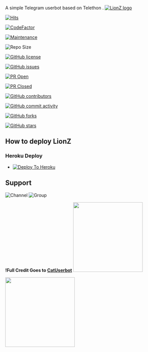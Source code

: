 A simple Telegram userbot based on Telethon .
[![LionZ logo](https://telegra.ph/file/c7699bd09d7aacb203bba.jpg)](https://dashboard.heroku.com/new?button-url=https%3A%2F%2Fgithub.com%2FTeamLionX%2FLionZ%2Ftree%2Fbugs&template=https%3A%2F%2Fgithub.com%2FTeamLionX%2FLionZ)

[![Hits](https://hits.seeyoufarm.com/api/count/incr/badge.svg?url=https%3A%2F%2Fgithub.com%2FTeamLionX%2FLionZ&count_bg=%2379C83D&title_bg=%23555555&icon=&icon_color=%23E7E7E7&title=hits&edge_flat=false)](https://github.com/TeamLionX/LionZ)

[![CodeFactor](https://www.codefactor.io/repository/github/TeamLionX/LionZ/badge?&style=flat-square)](https://www.codefactor.io/repository/github/TeamLionX/LionZ)

[![Maintenance](https://img.shields.io/badge/Maintained%3F-yes-green?&style=flat-square)](https://GitHub.com/TeamLionX/LionZ/graphs/commit-activity) 

![Repo Size](https://img.shields.io/github/repo-size/TeamLionX/LionZ?&style=flat-square&logo=github)

[![GitHub license](https://img.shields.io/github/license/TeamLionX/LionZ?&style=flat-square&logo=github)](https://github.com/TeamLionX/LionZ/blob/master/LICENSE)

[![GitHub issues](https://img.shields.io/github/issues/TeamLionX/LionZ?&style=flat-square&logo=github)](https://github.com/TeamLionX/LionZ/issues)

[![PR Open](https://img.shields.io/github/issues-pr/TeamLionX/LionZ?&style=flat-square&logo=github)](https://github.com/TeamLionX/LionZ/pulls)

[![PR Closed](https://img.shields.io/github/issues-pr-closed/TeamLionX/LionZ?&style=flat-square&logo=github)](https://github.com/TeamLionX/LionZ/pulls?q=is:closed)

[![GitHub contributors](https://img.shields.io/github/contributors/TeamLionX/LionZ?&style=flat-square&logo=github)](https://GitHub.com/TeamLionX/LionZ/graphs/contributors/)

[![GitHub commit activity](https://img.shields.io/github/commit-activity/m/TeamLionX/LionZ?&style=flat-square&logo=github)](https://github.com/TeamLionX/LionZ/graphs/commit-activity)

[![GitHub forks](https://img.shields.io/github/forks/TeamLionX/LionZ?&style=flat-square&logo=github)](https://github.com/TeamLionX/LionZ/fork)

[![GitHub stars](https://img.shields.io/github/stars/TeamLionX/LionZ?&style=flat-square&logo=github)](https://github.com/TeamLionX/LionZ/stargazers)



## How to deploy LionZ
### Heroku Deploy
  - [![Deploy To Heroku](https://www.herokucdn.com/deploy/button.svg)](https://heroku.com/deploy?template=https://github.com/TeamLionX/LionZ)
  
## Support

![Channel](https://img.shields.io/badge/dynamic/json?color=red&label=channel%20@LionXUpdates&query=subscribers&url=https%3A%2F%2Fonline-users-api.up.railway.app%2Fcheck%3Fchat%3DLionXUpdates&logo=telegram)
![Group](https://img.shields.io/badge/dynamic/json?color=red&label=support%20@LionXSupport&query=online&url=https%3A%2F%2Fonline-users-api.up.railway.app%2Fcheck%3Fchat%3DLionXSupport&logo=telegram)

**!Full Credit Goes to [CatUserbot](https://github.com/sandy1709/catuserbot)**
   <a href="https://t.me/LionXupdates"><img src="https://img.shields.io/badge/Channel%20Support%3F-yes-green?&style=flat-square?&logo=telegram" width=220px></a></p>
   <a href="https://t.me/LionXSupport"><img src="https://img.shields.io/badge/Group%20Support%3F-yes-green?&style=flat-square?&logo=telegram" width=220px></a></p>
